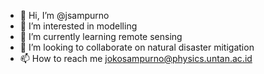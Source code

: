 - 👋 Hi, I’m @jsampurno
- 👀 I’m interested in modelling
- 🌱 I’m currently learning remote sensing
- 💞️ I’m looking to collaborate on natural disaster mitigation
- 📫 How to reach me jokosampurno@physics.untan.ac.id

<!---
jsampurno/jsampurno is a ✨ special ✨ repository because its `README.md` (this file) appears on your GitHub profile.
You can click the Preview link to take a look at your changes.
--->
